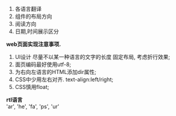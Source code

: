 
 1. 各语言翻译
 2. 组件的布局方向
 3. 阅读方向
 4. 日期,时间展示区分


**web页面实现注意事项.**  
 1. UI设计 尽量不以某一种语言的文字的长度 固定布局, 考虑折行效果;
 2. 面页编码最好使用utf-8;
 3. 为右向左语言的HTML添加dir属性;
 4. CSS中少用左右对齐. text-align:left/right;
 5. CSS慎用float;

**rtl语言**  
'ar', 'he', 'fa', 'ps', 'ur'
